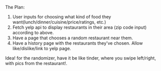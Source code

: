 The Plan:

1) User inputs for choosing what kind of food they want(lunch/dinner/cuisine/price/ratings, etc.)
2) Fetch yelp api to display restaurants in their area (zip code input) according to above.
3) Have a page that chooses a random restaurant near them.
4) Have a history page with the restaurants they've chosen. Allow like/dislike/link to yelp page.

Idea!
for the randomizer, have it be like tinder, where you swipe left/right, with pics from the restaurant!.
